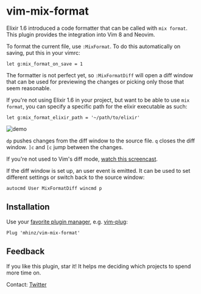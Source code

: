 # vim-mix-format

Elixir 1.6 introduced a code formatter that can be called with `mix format`.
This plugin provides the integration into Vim 8 and Neovim.

To format the current file, use `:MixFormat`. To do this automatically on
saving, put this in your vimrc:

```vim
let g:mix_format_on_save = 1
```

The formatter is not perfect yet, so `:MixFormatDiff` will open a diff window
that can be used for previewing the changes or picking only those that seem
reasonable.

If you're not using Elixir 1.6 in your project, but want to be able to use `mix
format`, you can specify a specific path for the elixir executable as such:

```vim
let g:mix_format_elixir_path = '~/path/to/elixir'
```

![demo](demo.gif)

`dp` pushes changes from the diff window to the source file. `q` closes the diff
window. `]c` and `[c` jump between the changes.

If you're not used to Vim's diff mode, [watch this
screencast](http://vimcasts.org/episodes/comparing-buffers-with-vimdiff).

If the diff window is set up, an user event is emitted. It can be used to set
different settings or switch back to the source window:

```vim
autocmd User MixFormatDiff wincmd p
```

## Installation

Use your [favorite plugin manager](https://github.com/mhinz/vim-galore#managing-plugins), e.g.
[vim-plug](https://github.com/junegunn/vim-plug):

    Plug 'mhinz/vim-mix-format'

## Feedback

If you like this plugin, star it! It helps me deciding which projects to spend
more time on.

Contact: [Twitter](https://twitter.com/_mhinz_)

